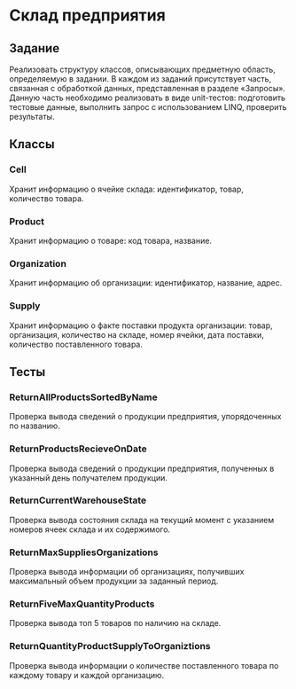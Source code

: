 # Склад предприятия

## Задание
Реализовать структуру классов, описывающих предметную область, определяемую в задании. В каждом из заданий присутствует часть, связанная с обработкой данных, представленная в разделе «Запросы». Данную часть необходимо реализовать в виде unit-тестов: подготовить тестовые данные, выполнить запрос с использованием LINQ, проверить результаты.

## Классы

### Cell
Хранит информацию о ячейке склада: идентификатор, товар, количество товара.

### Product
Хранит информацию о товаре: код товара, название.

### Organization
Хранит информацию об организации: идентификатор, название, адрес.

### Supply
Хранит информацию о факте поставки продукта организации: товар, организация, количество на складе, номер ячейки, дата поставки, количество поставленного товара.

## Тесты

### ReturnAllProductsSortedByName
Проверка вывода сведений о продукции предприятия, упорядоченных по названию.

### ReturnProductsRecieveOnDate
Проверка вывода сведений о продукции предприятия, полученных в указанный день получателем продукции.

### ReturnCurrentWarehouseState
Проверка вывода состояния склада на текущий момент с указанием номеров ячеек склада и их содержимого.

### ReturnMaxSuppliesOrganizations
Проверка вывода информации об организациях, получивших максимальный объем продукции за заданный период.

### ReturnFiveMaxQuantityProducts
Проверка вывода топ 5 товаров по наличию на складе.

### ReturnQuantityProductSupplyToOrganiztions
Проверка вывода информации о количестве поставленного товара по каждому товару и каждой организацию.